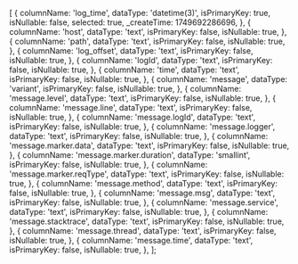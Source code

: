 [
  {
    columnName: 'log_time',
    dataType: 'datetime(3)',
    isPrimaryKey: true,
    isNullable: false,
    selected: true,
    _createTime: 1749692286696,
  },
  {
    columnName: 'host',
    dataType: 'text',
    isPrimaryKey: false,
    isNullable: true,
  },
  {
    columnName: 'path',
    dataType: 'text',
    isPrimaryKey: false,
    isNullable: true,
  },
  {
    columnName: 'log_offset',
    dataType: 'text',
    isPrimaryKey: false,
    isNullable: true,
  },
  {
    columnName: 'logId',
    dataType: 'text',
    isPrimaryKey: false,
    isNullable: true,
  },
  {
    columnName: 'time',
    dataType: 'text',
    isPrimaryKey: false,
    isNullable: true,
  },
  {
    columnName: 'message',
    dataType: 'variant',
    isPrimaryKey: false,
    isNullable: true,
  },
  {
    columnName: 'message.level',
    dataType: 'text',
    isPrimaryKey: false,
    isNullable: true,
  },
  {
    columnName: 'message.line',
    dataType: 'text',
    isPrimaryKey: false,
    isNullable: true,
  },
  {
    columnName: 'message.logId',
    dataType: 'text',
    isPrimaryKey: false,
    isNullable: true,
  },
  {
    columnName: 'message.logger',
    dataType: 'text',
    isPrimaryKey: false,
    isNullable: true,
  },
  {
    columnName: 'message.marker.data',
    dataType: 'text',
    isPrimaryKey: false,
    isNullable: true,
  },
  {
    columnName: 'message.marker.duration',
    dataType: 'smallint',
    isPrimaryKey: false,
    isNullable: true,
  },
  {
    columnName: 'message.marker.reqType',
    dataType: 'text',
    isPrimaryKey: false,
    isNullable: true,
  },
  {
    columnName: 'message.method',
    dataType: 'text',
    isPrimaryKey: false,
    isNullable: true,
  },
  {
    columnName: 'message.msg',
    dataType: 'text',
    isPrimaryKey: false,
    isNullable: true,
  },
  {
    columnName: 'message.service',
    dataType: 'text',
    isPrimaryKey: false,
    isNullable: true,
  },
  {
    columnName: 'message.stacktrace',
    dataType: 'text',
    isPrimaryKey: false,
    isNullable: true,
  },
  {
    columnName: 'message.thread',
    dataType: 'text',
    isPrimaryKey: false,
    isNullable: true,
  },
  {
    columnName: 'message.time',
    dataType: 'text',
    isPrimaryKey: false,
    isNullable: true,
  },
];
